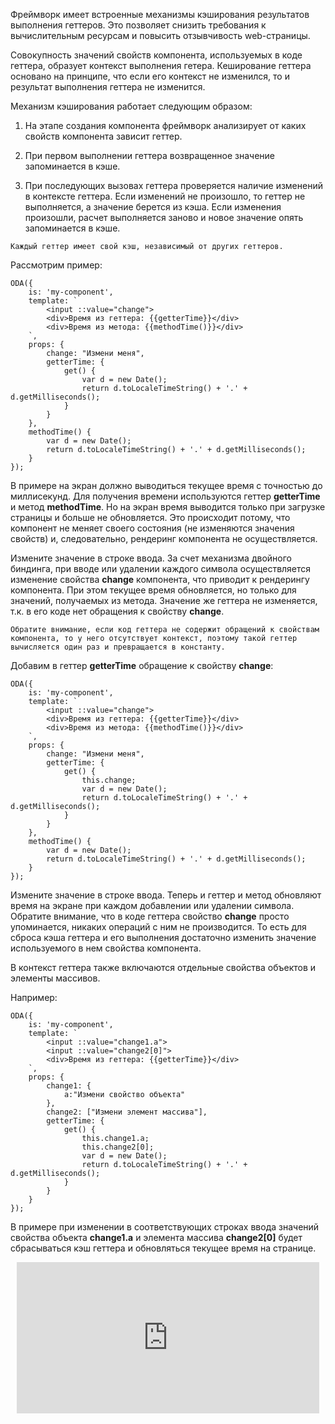 ﻿Фреймворк имеет встроенные механизмы кэширования результатов выполнения геттеров. Это позволяет снизить требования к вычислительным ресурсам и повысить отзывчивость web-страницы.

Совокупность значений свойств компонента, используемых в коде геттера, образует контекст выполнения гетера. Кеширование геттера основано на принципе, что если его контекст не изменился, то и результат выполнения геттера не изменится.

Механизм кэширования работает следующим образом:

1. На этапе создания компонента фреймворк анализирует от каких свойств компонента зависит геттер.

1. При первом выполнении геттера возвращенное значение запоминается в кэше.

1. При последующих вызовах геттера проверяется наличие изменений в контексте геттера. Если изменений не произошло, то геттер не выполняется, а значение берется из кэша. Если изменения произошли, расчет выполняется заново и новое значение опять запоминается в кэше.

```info_md
Каждый геттер имеет свой кэш, независимый от других геттеров.
```

Рассмотрим пример:

```javascript_run_line_edit_[my-component.js]_h=60_
ODA({
    is: 'my-component',
    template: `
        <input ::value="change">
        <div>Время из геттера: {{getterTime}}</div>
        <div>Время из метода: {{methodTime()}}</div>
    `,
    props: {
        change: "Измени меня",
        getterTime: {
            get() {
                var d = new Date();
                return d.toLocaleTimeString() + '.' + d.getMilliseconds();
            }
        }
    },
    methodTime() {
        var d = new Date();
        return d.toLocaleTimeString() + '.' + d.getMilliseconds();
    }
});
```

В примере на экран должно выводиться текущее время с точностью до миллисекунд. Для получения времени используются геттер **getterTime** и метод **methodTime**. Но на экран время выводится только при загрузке страницы и больше не обновляется. Это происходит потому, что компонент не меняет своего состояния (не изменяются значения свойств) и, следовательно, рендеринг компонента не осуществляется.

Измените значение в строке ввода. За счет механизма двойного биндинга, при вводе или удалении каждого символа осуществляется изменение свойства **change** компонента, что приводит к рендерингу компонента. При этом текущее время обновляется, но только для значений, получаемых из метода. Значение же геттера не изменяется, т.к. в его коде нет обращения к свойству **change**.

```warning_md
Обратите внимание, если код геттера не содержит обращений к свойствам компонента, то у него отсутствует контекст, поэтому такой геттер вычисляется один раз и превращается в константу.
```

Добавим в геттер **getterTime** обращение к свойству **change**:

```javascript_run_line_edit_[my-component.js]_h=60_
ODA({
    is: 'my-component',
    template: `
        <input ::value="change">
        <div>Время из геттера: {{getterTime}}</div>
        <div>Время из метода: {{methodTime()}}</div>
    `,
    props: {
        change: "Измени меня",
        getterTime: {
            get() {
                this.change;
                var d = new Date();
                return d.toLocaleTimeString() + '.' + d.getMilliseconds();
            }
        }
    },
    methodTime() {
        var d = new Date();
        return d.toLocaleTimeString() + '.' + d.getMilliseconds();
    }
});
```

Измените значение в строке ввода. Теперь и геттер и метод обновляют время на экране при каждом добавлении или удалении символа. Обратите внимание, что в коде геттера свойство **change** просто упоминается, никаких операций с ним не производится. То есть для сброса кэша геттера и его выполнения достаточно изменить значение используемого в нем свойства компонента.

В контекст геттера также включаются отдельные свойства объектов и элементы массивов.

Например:

```javascript_run_line_edit_[my-component.js]_h=40_
ODA({
    is: 'my-component',
    template: `
        <input ::value="change1.a">
        <input ::value="change2[0]">
        <div>Время из геттера: {{getterTime}}</div>
    `,
    props: {
        change1: {
            a:"Измени свойство объекта"
        },
        change2: ["Измени элемент массива"],
        getterTime: {
            get() {
                this.change1.a;
                this.change2[0];
                var d = new Date();
                return d.toLocaleTimeString() + '.' + d.getMilliseconds();
            }
        }
    }
});
```

В примере при изменении в соответствующих строках ввода значений свойства объекта **change1.a** и элемента массива **change2[0]** будет сбрасываться кэш геттера и обновляться текущее время на странице.

<div style="position:relative;padding-bottom:48%; margin:10px">
    <iframe src="https://www.youtube.com/embed/uOGqAEWWQ3c?start=0" frameborder="0" allow="accelerometer; autoplay; encrypted-media; gyroscope; picture-in-picture" allowfullscreen
    	style="position:absolute;width:100%;height:100%;"></iframe>
</div>
